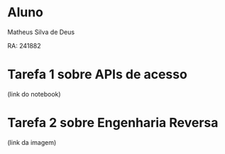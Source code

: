 # Aluno

Matheus Silva de Deus

RA: 241882

# Tarefa 1 sobre APIs de acesso

(link do notebook)

# Tarefa 2 sobre Engenharia Reversa

(link da imagem)

